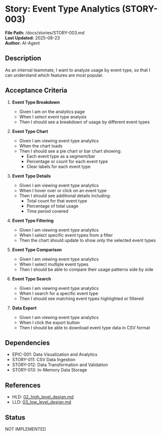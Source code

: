 # Story: Event Type Analytics (STORY-003)

**File Path:** /docs/stories/STORY-003.md  
**Last Updated:** 2025-08-23  
**Author:** AI-Agent  

## Description
As an internal teammate, I want to analyze usage by event type, so that I can understand which features are most popular.

## Acceptance Criteria
1. **Event Type Breakdown**
   - Given I am on the analytics page
   - When I select event type analysis
   - Then I should see a breakdown of usage by different event types

2. **Event Type Chart**
   - Given I am viewing event type analytics
   - When the chart loads
   - Then I should see a pie chart or bar chart showing:
     - Each event type as a segment/bar
     - Percentage or count for each event type
     - Clear labels for each event type

3. **Event Type Details**
   - Given I am viewing event type analytics
   - When I hover over or click on an event type
   - Then I should see additional details including:
     - Total count for that event type
     - Percentage of total usage
     - Time period covered

4. **Event Type Filtering**
   - Given I am viewing event type analytics
   - When I select specific event types from a filter
   - Then the chart should update to show only the selected event types

5. **Event Type Comparison**
   - Given I am viewing event type analytics
   - When I select multiple event types
   - Then I should be able to compare their usage patterns side by side

6. **Event Type Search**
   - Given I am viewing event type analytics
   - When I search for a specific event type
   - Then I should see matching event types highlighted or filtered

7. **Data Export**
   - Given I am viewing event type analytics
   - When I click the export button
   - Then I should be able to download event type data in CSV format

## Dependencies
- EPIC-001: Data Visualization and Analytics
- STORY-011: CSV Data Ingestion
- STORY-012: Data Transformation and Validation
- STORY-013: In-Memory Data Storage

## References
- HLD: [02_high_level_design.md](../02_high_level_design.md#module-frontend-application-frontend-001)
- LLD: [03_low_level_design.md](../03_low_level_design.md#component-frontend-react-application-frontend-001)

## Status
NOT IMPLEMENTED

